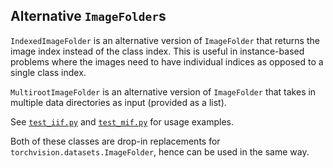 ## Alternative `ImageFolder`s 

`IndexedImageFolder` is an alternative version of `ImageFolder` that returns the image index instead of the class index. This is useful in instance-based problems where the images need to have individual indices as opposed to a single class index.

`MultirootImageFolder` is an alternative version of `ImageFolder` that takes in multiple data directories as input (provided as a list).

See [`test_iif.py`](https://github.com/eminorhan/alternative-imagefolders/blob/master/test_iif.py) and [`test_mif.py`](https://github.com/eminorhan/alternative-imagefolders/blob/master/test_mif.py) for usage examples.

Both of these classes are drop-in replacements for `torchvision.datasets.ImageFolder`, hence can be used in the same way. 

<!--- 
The code in this repo is a simple modification of an [earlier version](https://github.com/pytorch/vision/blob/d6c7900d06c3388bf814cecbe90f91a9afecbefb/torchvision/datasets/folder.py) of `ImageFolder`.
-->
